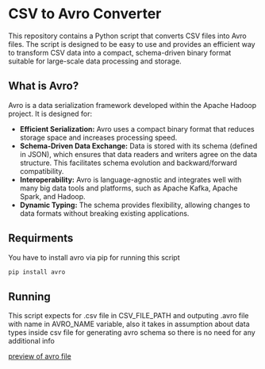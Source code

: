 # CSV to Avro Converter

This repository contains a Python script that converts CSV files into Avro files. The script is designed to be easy to use and provides an efficient way to transform CSV data into a compact, schema-driven binary format suitable for large-scale data processing and storage.

## What is Avro?

Avro is a data serialization framework developed within the Apache Hadoop project. It is designed for:

- **Efficient Serialization:** Avro uses a compact binary format that reduces storage space and increases processing speed.
- **Schema-Driven Data Exchange:** Data is stored with its schema (defined in JSON), which ensures that data readers and writers agree on the data structure. This facilitates schema evolution and backward/forward compatibility.
- **Interoperability:** Avro is language-agnostic and integrates well with many big data tools and platforms, such as Apache Kafka, Apache Spark, and Hadoop.
- **Dynamic Typing:** The schema provides flexibility, allowing changes to data formats without breaking existing applications.

## Requirments

You have to install avro via pip for running this script

```bash
pip install avro
```

## Running

This script expects for .csv file in CSV_FILE_PATH and outputing .avro file with name in AVRO_NAME variable, also it takes in assumption about data types inside csv file for generating avro schema so there is no need for any additional info

[preview of avro file](assets/photo_2025-02-07_8.22.05PM.jpeg)